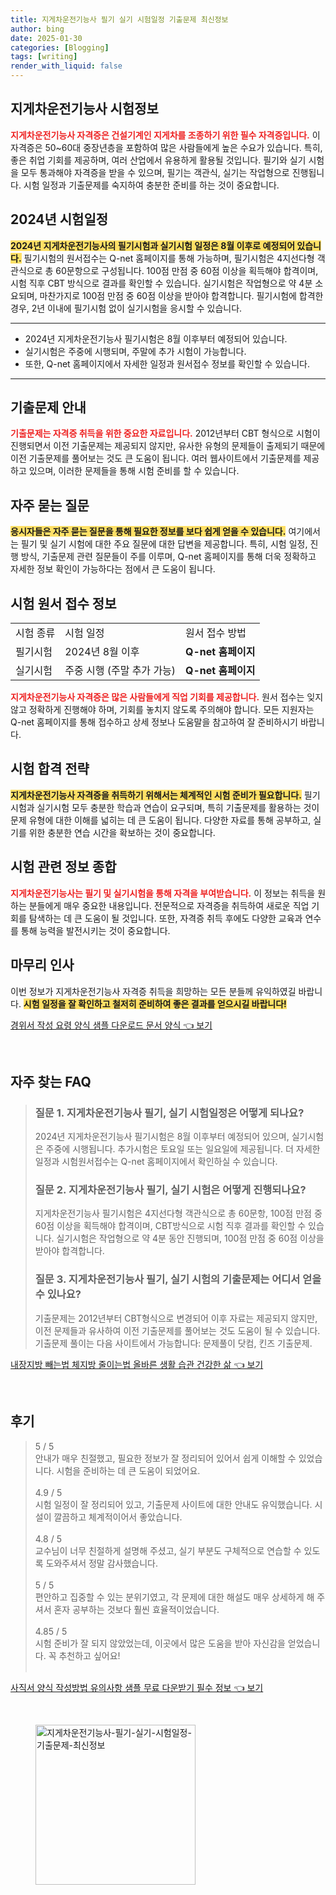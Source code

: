 ```yaml
---
title: 지게차운전기능사 필기 실기 시험일정 기출문제 최신정보
author: bing
date: 2025-01-30
categories: [Blogging]
tags: [writing]
render_with_liquid: false
---
```



<h2 id='지게차운전기능사_시험정보'>지게차운전기능사 시험정보</h2>

<p><b><span style="color: #ee2323;">지게차운전기능사 자격증은 건설기계인 지게차를 조종하기 위한 필수 자격증입니다.</span></b> 이 자격증은 50~60대 중장년층을 포함하여 많은 사람들에게 높은 수요가 있습니다. 특히, 좋은 취업 기회를 제공하며, 여러 산업에서 유용하게 활용될 것입니다. 필기와 실기 시험을 모두 통과해야 자격증을 받을 수 있으며, 필기는 객관식, 실기는 작업형으로 진행됩니다. 시험 일정과 기출문제를 숙지하여 충분한 준비를 하는 것이 중요합니다.</p>

<h2 id='2024년_시험일정'>2024년 시험일정</h2>

<p><b><span style="background-color: #ffe066;">2024년 지게차운전기능사의 필기시험과 실기시험 일정은 8월 이후로 예정되어 있습니다.</span></b> 필기시험의 원서접수는 Q-net 홈페이지를 통해 가능하며, 필기시험은 4지선다형 객관식으로 총 60문항으로 구성됩니다. 100점 만점 중 60점 이상을 획득해야 합격이며, 시험 직후 CBT 방식으로 결과를 확인할 수 있습니다. 실기시험은 작업형으로 약 4분 소요되며, 마찬가지로 100점 만점 중 60점 이상을 받아야 합격합니다. 필기시험에 합격한 경우, 2년 이내에 필기시험 없이 실기시험을 응시할 수 있습니다.</p>

<hr />

<ul>
    <li>2024년 지게차운전기능사 필기시험은 8월 이후부터 예정되어 있습니다.</li>
    <li>실기시험은 주중에 시행되며, 주말에 추가 시험이 가능합니다.</li>
    <li>또한, Q-net 홈페이지에서 자세한 일정과 원서접수 정보를 확인할 수 있습니다.</li>
</ul>

<hr />

<h2 id='기출문제_안내'>기출문제 안내</h2>

<p><b><span style="color: #ee2323;">기출문제는 자격증 취득을 위한 중요한 자료입니다.</span></b> 2012년부터 CBT 형식으로 시험이 진행되면서 이전 기출문제는 제공되지 않지만, 유사한 유형의 문제들이 출제되기 때문에 이전 기출문제를 풀어보는 것도 큰 도움이 됩니다. 여러 웹사이트에서 기출문제를 제공하고 있으며, 이러한 문제들을 통해 시험 준비를 할 수 있습니다.</p>

<h2 id='자주_묻는_질문'>자주 묻는 질문</h2>

<p><b><span style="background-color: #ffe066;">응시자들은 자주 묻는 질문을 통해 필요한 정보를 보다 쉽게 얻을 수 있습니다.</span></b> 여기에서는 필기 및 실기 시험에 대한 주요 질문에 대한 답변을 제공합니다. 특히, 시험 일정, 진행 방식, 기출문제 관련 질문들이 주를 이루며, Q-net 홈페이지를 통해 더욱 정확하고 자세한 정보 확인이 가능하다는 점에서 큰 도움이 됩니다.</p>

<h2 id='시험_원서_접수_정보'>시험 원서 접수 정보</h2>

<table>
    <tr>
        <td>시험 종류</td>
        <td>시험 일정</td>
        <td>원서 접수 방법</td>
    </tr>
    <tr>
        <td>필기시험</td>
        <td>2024년 8월 이후</td>
        <td><b>Q-net 홈페이지</b></td>
    </tr>
    <tr>
        <td>실기시험</td>
        <td>주중 시행 (주말 추가 가능)</td>
        <td><b>Q-net 홈페이지</b></td>
    </tr>
</table>

<p><b><span style="color: #ee2323;">지게차운전기능사 자격증은 많은 사람들에게 직업 기회를 제공합니다.</span></b> 원서 접수는 잊지 않고 정확하게 진행해야 하며, 기회를 놓치지 않도록 주의해야 합니다. 모든 지원자는 Q-net 홈페이지를 통해 접수하고 상세 정보나 도움말을 참고하여 잘 준비하시기 바랍니다.</p>

<h2 id='시험_합격_전략'>시험 합격 전략</h2>

<p><b><span style="background-color: #ffe066;">지게차운전기능사 자격증을 취득하기 위해서는 체계적인 시험 준비가 필요합니다.</span></b> 필기시험과 실기시험 모두 충분한 학습과 연습이 요구되며, 특히 기출문제를 활용하는 것이 문제 유형에 대한 이해를 넓히는 데 큰 도움이 됩니다. 다양한 자료를 통해 공부하고, 실기를 위한 충분한 연습 시간을 확보하는 것이 중요합니다.</p>

<h2 id='시험_관련_정보_종합'>시험 관련 정보 종합</h2>

<p><b><span style="color: #ee2323;">지게차운전기능사는 필기 및 실기시험을 통해 자격을 부여받습니다.</span></b> 이 정보는 취득을 원하는 분들에게 매우 중요한 내용입니다. 전문적으로 자격증을 취득하여 새로운 직업 기회를 탐색하는 데 큰 도움이 될 것입니다. 또한, 자격증 취득 후에도 다양한 교육과 연수를 통해 능력을 발전시키는 것이 중요합니다.</p>

<h2 id='마무리_인사'>마무리 인사</h2>

<p>이번 정보가 지게차운전기능사 자격증 취득을 희망하는 모든 분들께 유익하였길 바랍니다. <b><span style="background-color: #ffe066;">시험 일정을 잘 확인하고 철저히 준비하여 좋은 결과를 얻으시길 바랍니다!</span></b></p>


<p><a class="click-button" title="경위서 작성 요령 양식 샘플 다운로드 문서 양식" href="https://blackassets.github.io/posts/%EA%B2%BD%EC%9C%84%EC%84%9C-%EC%9E%91%EC%84%B1-%EC%9A%94%EB%A0%B9-%EC%96%91%EC%8B%9D-%EC%83%98%ED%94%8C-%EB%8B%A4%EC%9A%B4%EB%A1%9C%EB%93%9C-%EB%AC%B8%EC%84%9C-%EC%96%91%EC%8B%9D/" rel="dofollow">경위서 작성 요령 양식 샘플 다운로드 문서 양식 👈 보기</a></p><br>
<h2 id='자주_찾는_FAQ'>자주 찾는 FAQ</h2>
<div itemscope="" itemtype="https://schema.org/FAQPage">
<blockquote>
<div itemscope="" itemprop="mainEntity" itemtype="https://schema.org/Question">
<h3 itemprop="name">질문 1. 지게차운전기능사 필기, 실기 시험일정은 어떻게 되나요?</h3>
<div itemscope="" itemprop="acceptedAnswer" itemtype="https://schema.org/Answer">
<span itemprop="text">
<p>2024년 지게차운전기능사 필기시험은 8월 이후부터 예정되어 있으며, 실기시험은 주중에 시행됩니다. 추가시험은 토요일 또는 일요일에 제공됩니다. 더 자세한 일정과 시험원서접수는 Q-net 홈페이지에서 확인하실 수 있습니다.</p>
</span>
</div>
</div>
<div itemscope="" itemprop="mainEntity" itemtype="https://schema.org/Question">
<h3 itemprop="name">질문 2. 지게차운전기능사 필기, 실기 시험은 어떻게 진행되나요?</h3>
<div itemscope="" itemprop="acceptedAnswer" itemtype="https://schema.org/Answer">
<span itemprop="text">
<p>지게차운전기능사 필기시험은 4지선다형 객관식으로 총 60문항, 100점 만점 중 60점 이상을 획득해야 합격이며, CBT방식으로 시험 직후 결과를 확인할 수 있습니다. 실기시험은 작업형으로 약 4분 동안 진행되며, 100점 만점 중 60점 이상을 받아야 합격합니다.</p>
</span>
</div>
</div>
<div itemscope="" itemprop="mainEntity" itemtype="https://schema.org/Question">
<h3 itemprop="name">질문 3. 지게차운전기능사 필기, 실기 시험의 기출문제는 어디서 얻을 수 있나요?</h3>
<div itemscope="" itemprop="acceptedAnswer" itemtype="https://schema.org/Answer">
<span itemprop="text">
<p>기출문제는 2012년부터 CBT형식으로 변경되어 이후 자료는 제공되지 않지만, 이전 문제들과 유사하여 이전 기출문제를 풀어보는 것도 도움이 될 수 있습니다. 기출문제 풀이는 다음 사이트에서 가능합니다: 문제풀이 닷컴, 킨즈 기출문제.</p>
</span>
</div>
</div>
</blockquote>
</div>
<p><a class="click-button" title="내장지방 빼는법 체지방 줄이는법 올바른 생활 습관 건강한 삶" href="https://blackassets.github.io/posts/%EB%82%B4%EC%9E%A5%EC%A7%80%EB%B0%A9-%EB%B9%BC%EB%8A%94%EB%B2%95-%EC%B2%B4%EC%A7%80%EB%B0%A9-%EC%A4%84%EC%9D%B4%EB%8A%94%EB%B2%95-%EC%98%AC%EB%B0%94%EB%A5%B8-%EC%83%9D%ED%99%9C-%EC%8A%B5%EA%B4%80-%EA%B1%B4%EA%B0%95%ED%95%9C-%EC%82%B6/" rel="dofollow">내장지방 빼는법 체지방 줄이는법 올바른 생활 습관 건강한 삶 👈 보기</a></p><br>
<h2 id='후기'>후기</h2>
<div itemscope itemtype="https://schema.org/Product">
  <blockquote>
  <div itemprop="review" itemscope itemtype="https://schema.org/Review">
      <div itemprop="reviewRating" itemscope itemtype="https://schema.org/Rating"> <span itemprop="ratingValue">5</span> / <span itemprop="bestRating">5</span> </div>
      <span itemprop="reviewBody">안내가 매우 친절했고, 필요한 정보가 잘 정리되어 있어서 쉽게 이해할 수 있었습니다. 시험을 준비하는 데 큰 도움이 되었어요.</span>
  </div>
  <br>
  <div itemprop="review" itemscope itemtype="https://schema.org/Review">
      <div itemprop="reviewRating" itemscope itemtype="https://schema.org/Rating"> <span itemprop="ratingValue">4.9</span> / <span itemprop="bestRating">5</span> </div>
      <span itemprop="reviewBody">시험 일정이 잘 정리되어 있고, 기출문제 사이트에 대한 안내도 유익했습니다. 시설이 깔끔하고 체계적이어서 좋았습니다.</span>
  </div>
  <br>
  <div itemprop="review" itemscope itemtype="https://schema.org/Review">
      <div itemprop="reviewRating" itemscope itemtype="https://schema.org/Rating"> <span itemprop="ratingValue">4.8</span> / <span itemprop="bestRating">5</span> </div>
      <span itemprop="reviewBody">교수님이 너무 친절하게 설명해 주셨고, 실기 부분도 구체적으로 연습할 수 있도록 도와주셔서 정말 감사했습니다.</span>
  </div>
  <br>
  <div itemprop="review" itemscope itemtype="https://schema.org/Review">
      <div itemprop="reviewRating" itemscope itemtype="https://schema.org/Rating"> <span itemprop="ratingValue">5</span> / <span itemprop="bestRating">5</span> </div>
      <span itemprop="reviewBody">편안하고 집중할 수 있는 분위기였고, 각 문제에 대한 해설도 매우 상세하게 해 주셔서 혼자 공부하는 것보다 훨씬 효율적이었습니다.</span>
  </div>
  <br>
  <div itemprop="review" itemscope itemtype="https://schema.org/Review">
      <div itemprop="reviewRating" itemscope itemtype="https://schema.org/Rating"> <span itemprop="ratingValue">4.85</span> / <span itemprop="bestRating">5</span> </div>
      <span itemprop="reviewBody">시험 준비가 잘 되지 않았었는데, 이곳에서 많은 도움을 받아 자신감을 얻었습니다. 꼭 추천하고 싶어요!</span>
  </div>
  <br>
  </blockquote>
</div>
<p><a class="click-button" title="사직서 양식 작성방법 유의사항 샘플 무료 다운받기 필수 정보" href="https://blackassets.github.io/posts/%EC%82%AC%EC%A7%81%EC%84%9C-%EC%96%91%EC%8B%9D-%EC%9E%91%EC%84%B1%EB%B0%A9%EB%B2%95-%EC%9C%A0%EC%9D%98%EC%82%AC%ED%95%AD-%EC%83%98%ED%94%8C-%EB%AC%B4%EB%A3%8C-%EB%8B%A4%EC%9A%B4%EB%B0%9B%EA%B8%B0-%ED%95%84%EC%88%98-%EC%A0%95%EB%B3%B4/" rel="dofollow">사직서 양식 작성방법 유의사항 샘플 무료 다운받기 필수 정보 👈 보기</a></p><br>
<figure class="image"><img src="https://blackassets.github.io/assets/img/thumbnail/지게차운전기능사-필기-실기-시험일정-기출문제-최신정보.webp" alt="지게차운전기능사-필기-실기-시험일정-기출문제-최신정보" width="256" height="256"></figure>